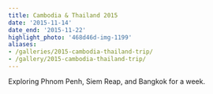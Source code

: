 ```yaml
---
title: Cambodia & Thailand 2015
date: '2015-11-14'
date_end: '2015-11-22'
highlight_photo: '468d46d-img-1199'
aliases:
- /galleries/2015-cambodia-thailand-trip/
- /gallery/2015-cambodia-thailand-trip/
---
```


Exploring Phnom Penh, Siem Reap, and Bangkok for a week.
